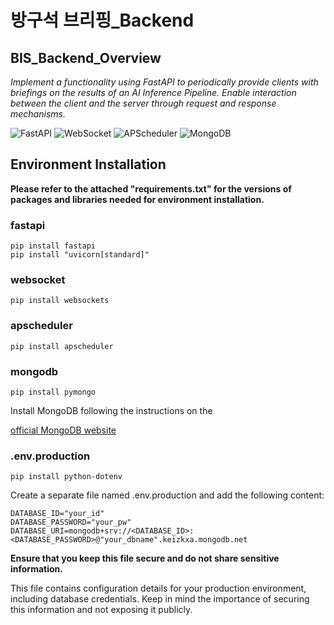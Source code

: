 
방구석 브리핑_Backend
================================================

BIS_Backend_Overview
------------------------------------------------

*Implement a functionality using FastAPI to periodically provide clients with briefings on the results of an AI Inference Pipeline. Enable interaction between the client and the server through request and response mechanisms.*

![FastAPI](https://img.shields.io/badge/FastAPI-005571?style=for-the-badge&logo=fastapi)
![WebSocket](https://img.shields.io/badge/WebSocket-4F4F4F?style=for-the-badge&logo=websocket)
![APScheduler](https://img.shields.io/badge/APScheduler-4285F4?style=for-the-badge&logo=apscheduler)
![MongoDB](https://img.shields.io/badge/MongoDB-47A248?style=for-the-badge&logo=mongodb)

Environment Installation
------------------------
**Please refer to the attached "requirements.txt" for the versions of packages and libraries needed for environment installation.**

### fastapi
```
pip install fastapi
pip install "uvicorn[standard]"
```

### websocket
```
pip install websockets
```

### apscheduler
```
pip install apscheduler
```

### mongodb
```
pip install pymongo
```

Install MongoDB following the instructions on the 

[official MongoDB website](https://www.mongodb.com/try/download/community)



### .env.production
```
pip install python-dotenv
```

Create a separate file named .env.production and add the following content:

```
DATABASE_ID="your_id"
DATABASE_PASSWORD="your_pw"
DATABASE_URI=mongodb+srv://<DATABASE_ID>:<DATABASE_PASSWORD>@"your_dbname".keizkxa.mongodb.net
```

**Ensure that you keep this file secure and do not share sensitive information.**

This file contains configuration details for your production environment, including database credentials. Keep in mind the importance of securing this information and not exposing it publicly.




